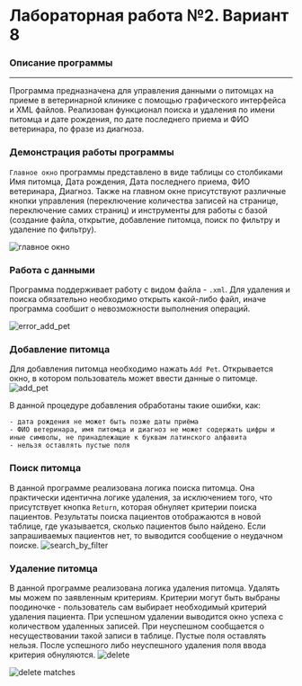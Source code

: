 # Лабораторная работа №2. Вариант 8
### Описание программы
---
Программа предназначена для управления данными о питомцах на приеме в ветеринарной клинике с помощью графического интерфейса и XML файлов. Реализован функционал поиска и удаления по имени питомца и дате рождения, по дате последнего приема и ФИО ветеринара, по фразе из диагноза.

### Демонстрация работы программы
`Главное окно` программы представлено в виде таблицы со столбиками Имя питомца, Дата рождения, Дата последнего приема, ФИО ветеринара, Диагноз. Также на главном окне присутствуют различные кнопки управления (переключение количества записей на странице, переключение самих страниц) и инструменты для работы с базой (создание файла, открытие, добавление питомца, поиск по фильтру и удаление по фильтру).

![главное окно](https://github.com/Mariannnnaaaaa/ppois-2-2024/assets/115795639/49a9525d-9d60-48a5-92ff-4de38a790be9)

 ### Работа с данными
 Программа поддерживает работу с видом файла - `.xml`. Для удаления и поиска обязательно необходимо открыть какой-либо файл, иначе программа сообшит о невозможности выполнения операций.
 
 ![error_add_pet](https://github.com/Mariannnnaaaaa/ppois-2-2024/assets/115795639/25b7662e-d8b7-40cc-854b-51acaf425e7c)


### Добавление питомца
Для добавления питомца необходимо нажать `Add Pet`. Открывается окно, в котором пользователь может ввести данные о питомце.
![add_pet](https://github.com/Mariannnnaaaaa/ppois-2-2024/assets/115795639/78539050-1d41-42a3-ab3d-f33e859ebed9)


В данной процедуре добавления обработаны такие ошибки, как:
```
- дата рождения не может быть позже даты приёма
- ФИО ветеринара, имя питомца и диагноз не может содержать цифры и иные символы, не принадлежащие к буквам латинского алфавита
- нельзя оставлять пустые поля
```

### Поиск питомца
В данной программе реализована логика поиска питомца. Она практически идентична логике удаления, за исключением того, что присутствует кнопка `Return`, которая обнуляет критерии поиска пациентов. Результаты поиска пациентов отображаются в новой таблице, где указывается, сколько пациентов было найдено. Если запрашиваемых пациентов нет, то выводится сообщение о неудачном поиске.
![search_by_filter](https://github.com/Mariannnnaaaaa/ppois-2-2024/assets/115795639/41783cfa-3af3-48ca-a508-ae59c4d63a60)


### Удаление питомца
В данной программе реализована логика удаления питомца. Удалять мы можем по заявленным критериям. Критерии могут быть выбраны поодиночке - пользователь сам выбирает необходимый критерий удаления пациента. При успешном удалении выводится окно успеха с количеством удаленных записей. При неуспешном сообщается о несуществовании такой записи в таблице. Пустые поля оставлять нельзя. После успешного либо неуспешного удаления поля ввода критерия обнуляются.
![delete](https://github.com/Mariannnnaaaaa/ppois-2-2024/assets/115795639/aa1fc267-fd4b-4c32-ba51-594e06855122)


![delete matches](https://github.com/Mariannnnaaaaa/ppois-2-2024/assets/115795639/8e8bee1c-6572-4562-839f-24b090e12b93)

